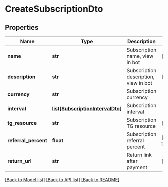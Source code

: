 # CreateSubscriptionDto

## Properties
Name | Type | Description | Notes
------------ | ------------- | ------------- | -------------
**name** | **str** | Subscription name, view in bot | [optional] 
**description** | **str** | Subscription description, view in bot | [optional] 
**currency** | **str** | Subscription currency | 
**interval** | [**list[SubscriptionIntervalDto]**](SubscriptionIntervalDto.md) | Subscription interval | 
**tg_resource** | **str** | Subscription TG resource | [optional] 
**referral_percent** | **float** | Subscription referral percent | [default to 0]
**return_url** | **str** | Return link after payment | [optional] 

[[Back to Model list]](../README.md#documentation-for-models) [[Back to API list]](../README.md#documentation-for-api-endpoints) [[Back to README]](../README.md)

